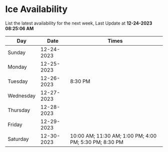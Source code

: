 # Ice Availability

List the latest availability for the next week, Last Update at **12-24-2023 08:25:06 AM**

| Day         | Date        | Times       |
| ----------- | ----------- | ----------- |
|Sunday|12-24-2023||
|Monday|12-25-2023||
|Tuesday|12-26-2023|8:30 PM|
|Wednesday|12-27-2023||
|Thursday|12-28-2023||
|Friday|12-29-2023||
|Saturday|12-30-2023|10:00 AM; 11:30 AM; 1:00 PM; 4:00 PM; 5:30 PM; 8:30 PM|
